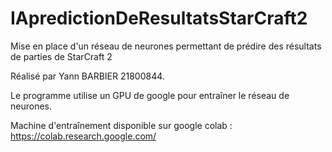 # IApredictionDeResultatsStarCraft2
Mise en place d'un réseau de neurones permettant de prédire des résultats de parties de StarCraft 2

Réalisé par Yann BARBIER 21800844.

Le programme utilise un GPU de google pour entraîner le réseau de neurones.

Machine d'entraînement disponible sur google colab :
https://colab.research.google.com/